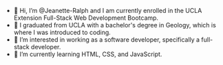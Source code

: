 - 👋 Hi, I’m @Jeanette-Ralph and I am currently enrolled in the UCLA Extension Full-Stack Web Development Bootcamp.
- 🌋 I graduated from UCLA with a bachelor's degree in Geology, which is where I was introduced to coding. 
- 👀 I’m interested in working as a software developer, specifically a full-stack developer.
- 🌱 I’m currently learning HTML, CSS, and JavaScript. 
<!-- - 💞️ I’m looking to collaborate on front 
- 📫 How to reach me ... -->

<!---
Jeanette-Ralph/Jeanette-Ralph is a ✨ special ✨ repository because its `README.md` (this file) appears on your GitHub profile.
You can click the Preview link to take a look at your changes.
--->
